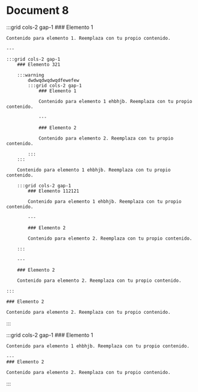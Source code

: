# Document 8

:::grid cols-2 gap-1
    ### Elemento 1

    Contenido para elemento 1. Reemplaza con tu propio contenido.

    ---

    :::grid cols-2 gap-1
        ### Elemento 321

        :::warning
            dwdwqdwqdwqdfewefew
            :::grid cols-2 gap-1
                ### Elemento 1

                Contenido para elemento 1 ehbhjb. Reemplaza con tu propio contenido.

                ---

                ### Elemento 2

                Contenido para elemento 2. Reemplaza con tu propio contenido.

            :::
        :::

        Contenido para elemento 1 ehbhjb. Reemplaza con tu propio contenido.

        :::grid cols-2 gap-1
            ### Elemento 112121

            Contenido para elemento 1 ehbhjb. Reemplaza con tu propio contenido.

            ---

            ### Elemento 2

            Contenido para elemento 2. Reemplaza con tu propio contenido.

        :::

        ---

        ### Elemento 2

        Contenido para elemento 2. Reemplaza con tu propio contenido.

    :::

    ### Elemento 2

    Contenido para elemento 2. Reemplaza con tu propio contenido.

:::

:::grid cols-2 gap-1
    ### Elemento 1

    Contenido para elemento 1 ehbhjb. Reemplaza con tu propio contenido.

    ---
    ### Elemento 2

    Contenido para elemento 2. Reemplaza con tu propio contenido.
:::